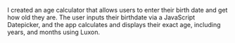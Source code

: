 I created an age calculator that allows users to enter their birth date and get how old they are.
The user inputs their birthdate via a JavaScript Datepicker, and the app calculates and displays their exact age, including years, and months using Luxon.

